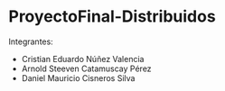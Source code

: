# ProyectoFinal-Distribuidos

Integrantes:

- Cristian Eduardo Núñez Valencia
- Arnold Steeven Catamuscay Pérez
- Daniel Mauricio Cisneros Silva
